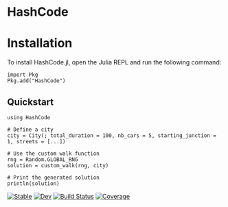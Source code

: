 # HashCode

# Installation
To install HashCode.jl, open the Julia REPL and run the following command:
```
import Pkg
Pkg.add("HashCode")
```
## Quickstart
```
using HashCode

# Define a city
city = City(; total_duration = 100, nb_cars = 5, starting_junction = 1, streets = [...])

# Use the custom walk function
rng = Random.GLOBAL_RNG
solution = custom_walk(rng, city)

# Print the generated solution
println(solution)
```

[![Stable](https://img.shields.io/badge/docs-stable-blue.svg)](https://rfradkin.github.io/HashCode.jl/stable/)
[![Dev](https://img.shields.io/badge/docs-dev-blue.svg)](https://rfradkin.github.io/HashCode.jl/dev/)
[![Build Status](https://github.com/rfradkin/HashCode.jl/actions/workflows/CI.yml/badge.svg?branch=main)](https://github.com/rfradkin/HashCode.jl/actions/workflows/CI.yml?query=branch%3Amain)
[![Coverage](https://codecov.io/gh/rfradkin/HashCode.jl/branch/main/graph/badge.svg)](https://codecov.io/gh/rfradkin/HashCode.jl)

